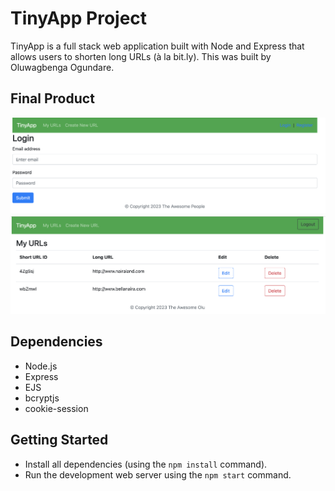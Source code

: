 # TinyApp Project

TinyApp is a full stack web application built with Node and Express that allows users to shorten long URLs (à la bit.ly). This was built by Oluwagbenga Ogundare.

## Final Product

!["Login Page"](./asset/img/outcome.png)
!["Home Page"](./asset/img/homepage.png)

## Dependencies

- Node.js
- Express
- EJS
- bcryptjs
- cookie-session

## Getting Started

- Install all dependencies (using the `npm install` command).
- Run the development web server using the `npm start` command.
